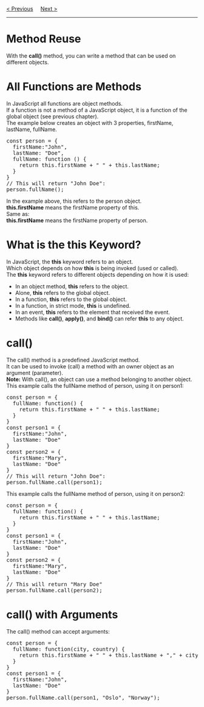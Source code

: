 <a href="/JS/Functions/Invocation.md">&lt; Previous</a>
&nbsp;&nbsp;&nbsp;
<a href="/JS/Functions/Method/Apply.md">Next &gt;</a>
<hr>
<h1>Method Reuse</h1>
With the <b>call()</b> method, you can write a method that can be used on different objects.
<h1>All Functions are Methods</h1>
In JavaScript all functions are object methods.
<br>
If a function is not a method of a JavaScript object, it is a function of the global object (see previous chapter).
<br>
The example below creates an object with 3 properties, firstName, lastName, fullName.
<pre>
const person = {
  firstName:"John",
  lastName: "Doe",
  fullName: function () {
    return this.firstName + " " + this.lastName;
  }
}
// This will return "John Doe":
person.fullName();
</pre>
In the example above, this refers to the person object.
<br>
<b>this.firstName</b> means the firstName property of this.
<br>
Same as:
<br>
<b>this.firstName</b> means the firstName property of person.
<h1>What is the this Keyword?</h1>
In JavaScript, the <b>this</b> keyword refers to an object.
<br>
Which object depends on how <b>this</b> is being invoked (used or called).
<br>
The <b>this</b> keyword refers to different objects depending on how it is used:
<ul>
  <li>In an object method, <b>this</b> refers to the object.</li>
  <li>Alone, <b>this</b> refers to the global object.</li>
  <li>In a function, <b>this</b> refers to the global object.</li>
  <li>In a function, in strict mode, <b>this</b> is undefined.</li>
  <li>In an event, <b>this</b> refers to the element that received the event.</li>
  <li>Methods like <b>call()</b>, <b>apply()</b>, and <b>bind()</b> can refer <b>this</b> to any object.</li>
</ul>
<h1>call()</h1>
The call() method is a predefined JavaScript method.
<br>
It can be used to invoke (call) a method with an owner object as an argument (parameter).
<br>
<b>Note:</b> With call(), an object can use a method belonging to another object.
<br>
This example calls the fullName method of person, using it on person1:
<pre>
const person = {
  fullName: function() {
    return this.firstName + " " + this.lastName;
  }
}
const person1 = {
  firstName:"John",
  lastName: "Doe"
}
const person2 = {
  firstName:"Mary",
  lastName: "Doe"
}
// This will return "John Doe":
person.fullName.call(person1);
</pre>
This example calls the fullName method of person, using it on person2:
<pre>
const person = {
  fullName: function() {
    return this.firstName + " " + this.lastName;
  }
}
const person1 = {
  firstName:"John",
  lastName: "Doe"
}
const person2 = {
  firstName:"Mary",
  lastName: "Doe"
}
// This will return "Mary Doe"
person.fullName.call(person2);
</pre>
<h1>call() with Arguments</h1>
The call() method can accept arguments:
<pre>
const person = {
  fullName: function(city, country) {
    return this.firstName + " " + this.lastName + "," + city + "," + country;
  }
}
const person1 = {
  firstName:"John",
  lastName: "Doe"
}
person.fullName.call(person1, "Oslo", "Norway");
</pre>
